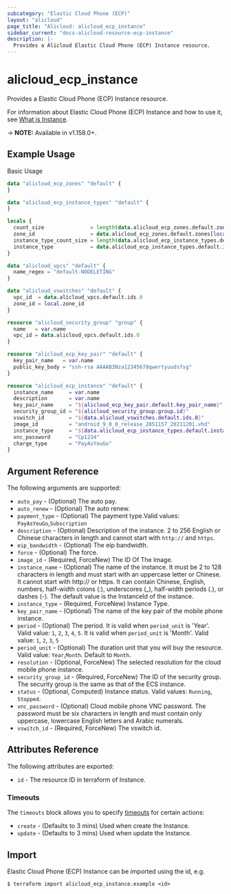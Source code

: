 ```yaml
---
subcategory: "Elastic Cloud Phone (ECP)"
layout: "alicloud"
page_title: "Alicloud: alicloud_ecp_instance"
sidebar_current: "docs-alicloud-resource-ecp-instance"
description: |- 
  Provides a Alicloud Elastic Cloud Phone (ECP) Instance resource.
---
```


# alicloud\_ecp\_instance

Provides a Elastic Cloud Phone (ECP) Instance resource.

For information about Elastic Cloud Phone (ECP) Instance and how to use it,
see [What is Instance](https://help.aliyun.com/document_detail/258178.html/).

-> **NOTE:** Available in v1.158.0+.

## Example Usage

Basic Usage

```terraform
data "alicloud_ecp_zones" "default" {
}

data "alicloud_ecp_instance_types" "default" {
}

locals {
  count_size               = length(data.alicloud_ecp_zones.default.zones)
  zone_id                  = data.alicloud_ecp_zones.default.zones[local.count_size - 1].zone_id
  instance_type_count_size = length(data.alicloud_ecp_instance_types.default.instance_types)
  instance_type            = data.alicloud_ecp_instance_types.default.instance_types[local.instance_type_count_size - 1].instance_type
}

data "alicloud_vpcs" "default" {
  name_regex = "default-NODELETING"
}

data "alicloud_vswitches" "default" {
  vpc_id  = data.alicloud_vpcs.default.ids.0
  zone_id = local.zone_id
}

resource "alicloud_security_group" "group" {
  name   = var.name
  vpc_id = data.alicloud_vpcs.default.ids.0
}

resource "alicloud_ecp_key_pair" "default" {
  key_pair_name   = var.name
  public_key_body = "ssh-rsa AAAAB3Nza12345678qwertyuudsfsg"
}

resource "alicloud_ecp_instance" "default" {
  instance_name     = var.name
  description       = var.name
  key_pair_name     = "${alicloud_ecp_key_pair.default.key_pair_name}"
  security_group_id = "${alicloud_security_group.group.id}"
  vswitch_id        = "${data.alicloud_vswitches.default.ids.0}"
  image_id          = "android_9_0_0_release_2851157_20211201.vhd"
  instance_type     = "${data.alicloud_ecp_instance_types.default.instance_types[local.instance_type_count_size - 1].instance_type}"
  vnc_password      = "Cp1234"
  charge_type       = "PayAsYouGo"
}
```

## Argument Reference

The following arguments are supported:

* `auto_pay` - (Optional) The auto pay.
* `auto_renew` - (Optional) The auto renew.
* `payment_type` - (Optional) The payment type.Valid values: `PayAsYouGo`,`Subscription`
* `description` - (Optional) Description of the instance. 2 to 256 English or Chinese characters in length and cannot
  start with `http://` and `https`.
* `eip_bandwidth` - (Optional) The eip bandwidth.
* `force` - (Optional) The force.
* `image_id` - (Required, ForceNew) The ID Of The Image.
* `instance_name` - (Optional) The name of the instance. It must be 2 to 128 characters in length and must start with an
  uppercase letter or Chinese. It cannot start with http:// or https. It can contain Chinese, English, numbers,
  half-width colons (:), underscores (_), half-width periods (.), or dashes (-). The default value is the InstanceId of
  the instance.
* `instance_type` - (Required, ForceNew) Instance Type.
* `key_pair_name` - (Optional) The name of the key pair of the mobile phone instance.
* `period` - (Optional) The period. It is valid when `period_unit` is 'Year'. Valid value: `1`, `2`, `3`, `4`, `5`. It
  is valid when `period_unit` is 'Month'. Valid value: `1`, `2`, `3`, `5`
* `period_unit` - (Optional) The duration unit that you will buy the resource. Valid value: `Year`,`Month`. Default
  to `Month`.
* `resolution` - (Optional, ForceNew) The selected resolution for the cloud mobile phone instance.
* `security_group_id` - (Required, ForceNew) The ID of the security group. The security group is the same as that of the
  ECS instance.
* `status` - (Optional, Computed) Instance status. Valid values: `Running`, `Stopped`.
* `vnc_password` - (Optional) Cloud mobile phone VNC password. The password must be six characters in length and must
  contain only uppercase, lowercase English letters and Arabic numerals.
* `vswitch_id` - (Required, ForceNew) The vswitch id.

## Attributes Reference

The following attributes are exported:

* `id` - The resource ID in terraform of Instance.

### Timeouts

The `timeouts` block allows you to
specify [timeouts](https://www.terraform.io/docs/configuration-0-11/resources.html#timeouts) for certain actions:

* `create` - (Defaults to 3 mins) Used when create the Instance.
* `update` - (Defaults to 3 mins) Used when update the Instance.

## Import

Elastic Cloud Phone (ECP) Instance can be imported using the id, e.g.

```
$ terraform import alicloud_ecp_instance.example <id>
```